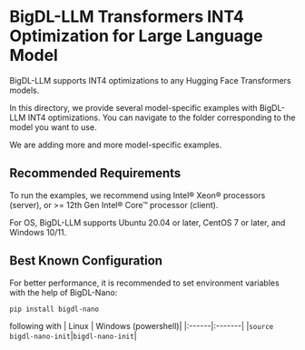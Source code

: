 # BigDL-LLM Transformers INT4 Optimization for Large Language Model
BigDL-LLM supports INT4 optimizations to any Hugging Face Transformers models.

In this directory, we provide several model-specific examples with BigDL-LLM INT4 optimizations. You can navigate to the folder corresponding to the model you want to use.

We are adding more and more model-specific examples.
## Recommended Requirements
To run the examples, we recommend using Intel® Xeon® processors (server), or >= 12th Gen Intel® Core™ processor (client).

For OS, BigDL-LLM supports Ubuntu 20.04 or later, CentOS 7 or later, and Windows 10/11.

## Best Known Configuration
For better performance, it is recommended to set environment variables with the help of BigDL-Nano:
```bash
pip install bigdl-nano
```
following with
| Linux | Windows (powershell)|
|:------|:-------|
|`source bigdl-nano-init`|`bigdl-nano-init`|

